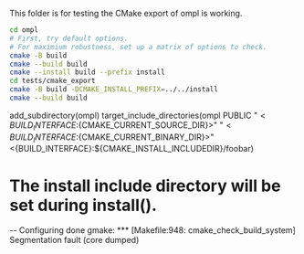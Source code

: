 This folder is for testing the CMake export of ompl is working. 

```bash
cd ompl
# First, try default options.
# For maximium robustness, set up a matrix of options to check.
cmake -B build
cmake --build build
cmake --install build --prefix install
cd tests/cmake_export
cmake -B build -DCMAKE_INSTALL_PREFIX=../../install
cmake --build build
```


add_subdirectory(ompl)
target_include_directories(ompl
  PUBLIC
    "$<BUILD_INTERFACE:${CMAKE_CURRENT_SOURCE_DIR}>"
    "$<BUILD_INTERFACE:${CMAKE_CURRENT_BINARY_DIR}>"
    $<${BUILD_INTERFACE}:${CMAKE_INSTALL_INCLUDEDIR}/foobar)
  # The install include directory will be set during install().
-- Configuring done
gmake: *** [Makefile:948: cmake_check_build_system] Segmentation fault (core dumped)